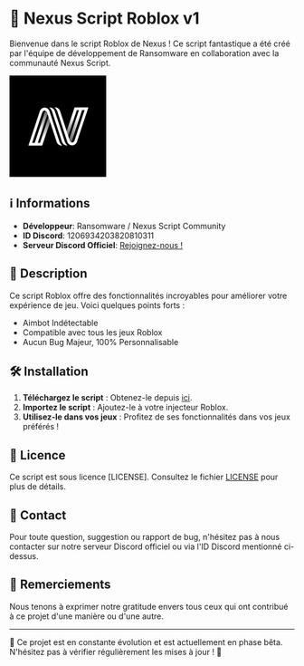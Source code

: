 # 🚀 Nexus Script Roblox v1

Bienvenue dans le script Roblox de Nexus ! Ce script fantastique a été créé par l'équipe de développement de Ransomware en collaboration avec la communauté Nexus Script.

![Logo Nexus Script](nexus.png)

## ℹ️ Informations

- **Développeur**: Ransomware / Nexus Script Community
- **ID Discord**: 1206934203820810311
- **Serveur Discord Officiel**: [Rejoignez-nous !](https://discord.gg/NFqbExmTVw)

## 📝 Description

Ce script Roblox offre des fonctionnalités incroyables pour améliorer votre expérience de jeu. Voici quelques points forts :

- Aimbot Indétectable
- Compatible avec tous les jeux Roblox
- Aucun Bug Majeur, 100% Personnalisable

## 🛠️ Installation

1. **Téléchargez le script** : Obtenez-le depuis [ici](lien_vers_le_script).
2. **Importez le script** : Ajoutez-le à votre injecteur Roblox.
3. **Utilisez-le dans vos jeux** : Profitez de ses fonctionnalités dans vos jeux préférés !

## 📄 Licence

Ce script est sous licence [LICENSE]. Consultez le fichier [LICENSE](LICENSE) pour plus de détails.

## 📧 Contact

Pour toute question, suggestion ou rapport de bug, n'hésitez pas à nous contacter sur notre serveur Discord officiel ou via l'ID Discord mentionné ci-dessus.

## 🙏 Remerciements

Nous tenons à exprimer notre gratitude envers tous ceux qui ont contribué à ce projet d'une manière ou d'une autre.

---

🚧 Ce projet est en constante évolution et est actuellement en phase bêta. N'hésitez pas à vérifier régulièrement les mises à jour ! 🚧


